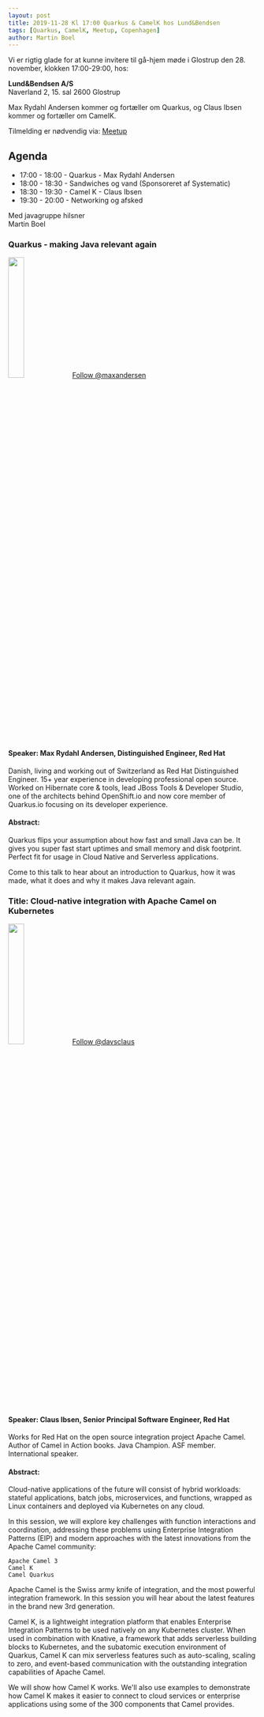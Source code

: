 ```yaml
---
layout: post
title: 2019-11-28 Kl 17:00 Quarkus & CamelK hos Lund&Bendsen
tags: [Quarkus, CamelK, Meetup, Copenhagen]
author: Martin Boel
---
```


Vi er rigtig glade for at kunne invitere til gå-hjem møde i Glostrup den 28. november, klokken 17:00-29:00, hos:

**Lund&Bendsen A/S**  
Naverland 2, 15. sal
2600 Glostrup

Max Rydahl Andersen kommer og fortæller om Quarkus, og Claus Ibsen kommer og fortæller om CamelK.

Tilmelding er nødvendig via:  [Meetup](https://www.meetup.com/Aarhus-Javagruppen-Meetup/events/263651358/)

<!-- more -->

## Agenda
- 17:00 - 18:00 - Quarkus - Max Rydahl Andersen
- 18:00 - 18:30 - Sandwiches og vand (Sponsoreret af Systematic)
- 18:30 - 19:30 - Camel K - Claus Ibsen
- 19:30 - 20:00 - Networking og afsked

Med javagruppe hilsner  
Martin Boel

### Quarkus - making Java relevant again

<img src="https://pbs.twimg.com/profile_images/1139472596112728064/igQMPTcJ_400x400.jpg" style="width: 25%;height: auto; margin: 0;padding: 0;">
<a href="https://twitter.com/maxandersen?lang=da" class="twitter-follow-button" data-show-count="false">Follow @maxandersen</a>

#### Speaker: Max Rydahl Andersen, Distinguished Engineer, Red Hat
Danish, living and working out of Switzerland as Red Hat Distinguished Engineer. 15+ year experience in developing professional open source.
Worked on Hibernate core & tools, lead JBoss Tools & Developer Studio, one of the architects behind OpenShift.io and
now core member of Quarkus.io focusing on its developer experience.

#### Abstract:
Quarkus flips your assumption about how fast and small Java can be.
It gives you super fast start uptimes and small memory and disk footprint.
Perfect fit for usage in Cloud Native and Serverless applications.

Come to this talk to hear about an introduction to Quarkus, how it was
made, what it does and why it makes Java relevant again.


### Title: Cloud-native integration with Apache Camel on Kubernetes

<img src="https://pbs.twimg.com/profile_images/912586518677639168/mVrGaOZA_400x400.jpg" style="width: 25%;height: auto; margin: 0;padding: 0;">
<a href="https://twitter.com/davsclaus?lang=da" class="twitter-follow-button" data-show-count="false">Follow @davsclaus</a>

#### Speaker: Claus Ibsen, Senior Principal Software Engineer, Red Hat
Works for Red Hat on the open source integration project Apache Camel. Author of Camel in Action books. Java Champion. ASF member. International speaker.


#### Abstract:
Cloud-native applications of the future will consist of hybrid workloads: stateful applications, batch jobs, microservices, and functions, wrapped as Linux containers and deployed via Kubernetes on any cloud.

In this session, we will explore key challenges with function interactions and coordination, addressing these problems using Enterprise Integration Patterns (EIP) and modern approaches with the latest innovations from the Apache Camel community:

    Apache Camel 3
    Camel K
    Camel Quarkus

Apache Camel is the Swiss army knife of integration, and the most powerful integration framework. In this session you will hear about the latest features in the brand new 3rd generation.

Camel K, is a lightweight integration platform that enables Enterprise Integration Patterns to be used natively on any Kubernetes cluster. When used in combination with Knative, a framework that adds serverless building blocks to Kubernetes, and the subatomic execution environment of Quarkus, Camel K can mix serverless features such as auto-scaling, scaling to zero, and event-based communication with the outstanding integration capabilities of Apache Camel.

We will show how Camel K works. We'll also use examples to demonstrate how Camel K makes it easier to connect to cloud services or enterprise applications using some of the 300 components that Camel provides.
